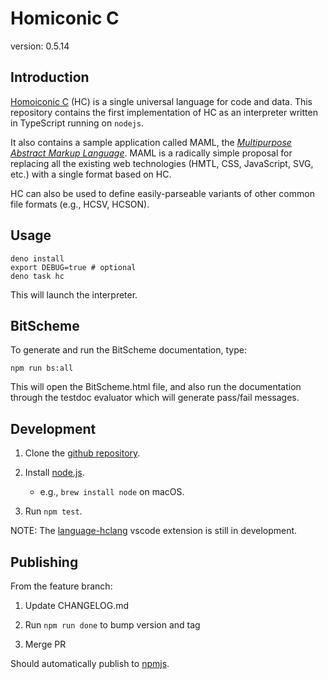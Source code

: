 # Homiconic C

version: 0.5.14

## Introduction

[Homoiconic C](https://theswanfactory.wordpress.com/2016/12/20/homoiconic-c-a-universal-language-for-code-and-data/) (HC) is a single universal language for code and data.  This repository contains the first implementation of HC as an interpreter written in TypeScript running on `nodejs`.  

It also contains a sample application called MAML, the [*Multipurpose Abstract Markup Language*](https://theswanfactory.wordpress.com/2016/11/08/introducing-maml-a-draft-proposal-for-html6/).  MAML is a radically simple proposal for replacing all the existing web technologies (HMTL, CSS, JavaScript, SVG, etc.) with a single format based on HC.

HC can also be used to define easily-parseable variants of other common file formats (e.g., HCSV, HCSON).

## Usage

```shell
deno install
export DEBUG=true # optional
deno task hc
```

This will launch the interpreter.

## BitScheme

To generate and run the BitScheme documentation, type:

```shell
npm run bs:all
```

This will open the BitScheme.html file, and also run the documentation through the testdoc evaluator which will generate pass/fail messages.

## Development

1. Clone the [github repository](https://github.com/TheSwanFactory/hclang.git).

2. Install [node.js](https://nodejs.org/).

   * e.g., `brew install node` on macOS.

3. Run `npm test`.

NOTE: The [language-hclang](https://github.com/TheSwanFactory/language-hclang) vscode extension is still in development.

## Publishing

From the feature branch:

1. Update CHANGELOG.md

1. Run `npm run done` to bump version and tag

1. Merge PR

Should automatically publish to [npmjs](https://www.npmjs.com/package/hclang).
